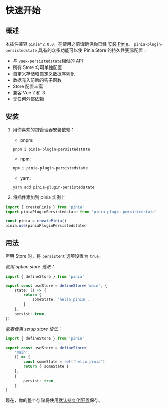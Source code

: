 # 快速开始

## 概述

本插件兼容 `pinia^2.0.0`，在使用之前请确保你已经 [安装 Pinia](https://pinia.vuejs.org/zh/getting-started.html)。 `pinia-plugin-persistedstate` 具有的众多功能可以使 Pinia Store 的持久性更易配置：

-   与 [`vuex-persistedstate`](https://github.com/robinvdvleuten/vuex-persistedstate)相似的 API
-   所有 Store 均可单独配置
-   自定义存储和自定义数据序列化
-   数据充入前后的钩子函数
-   Store 配置丰富
-   兼容 Vue 2 和 3
-   无任何外部依赖

## 安装

1. 用你喜欢的包管理器安装依赖：

    - pnpm:

    ```sh
    pnpm i pinia-plugin-persistedstate
    ```

    - npm:

    ```sh
    npm i pinia-plugin-persistedstate
    ```

    - yarn:

    ```sh
    yarn add pinia-plugin-persistedstate
    ```

2. 将插件添加到 pinia 实例上

```ts
import { createPinia } from 'pinia'
import piniaPluginPersistedstate from 'pinia-plugin-persistedstate'

const pinia = createPinia()
pinia.use(piniaPluginPersistedstate)
```

## 用法

声明 Store 时，将 `persistent` 选项设置为 `true`。

_使用 option store 语法：_

```ts
import { defineStore } from 'pinia'

export const useStore = defineStore('main', {
	state: () => {
		return {
			someState: 'hello pinia',
		}
	},
	persist: true,
})
```

_或者使用 setup store 语法：_

```ts
import { defineStore } from 'pinia'

export const useStore = defineStore(
	'main',
	() => {
		const someState = ref('hello pinia')
		return { someState }
	},
	{
		persist: true,
	}
)
```

现在，你的整个存储将使用[默认持久化配置](/zh/guide/config)保存。
